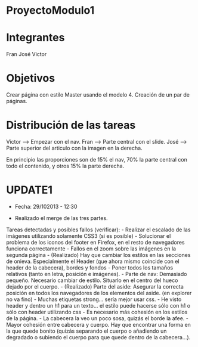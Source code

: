 ProyectoModulo1
===============

Integrantes
===========
Fran
José
Victor

Objetivos
=========

Crear página con estilo Master usando el modelo 4. Creación de un par de páginas.

Distribución de las tareas
==========================

Victor --> Empezar con el nav.
Fran --> Parte central con el slide.
José --> Parte superior del articulo con la imagen en la derecha.


En principio las proporciones son de 15% el nav, 70% la parte central con todo el contenido, y otros 15% la parte derecha.



UPDATE1
=======
 - Fecha: 29/102013 - 12:30
 
 + Realizado el merge de las tres partes.
 
 Tareas detectadas y posibles fallos (verificar):
	- Realizar el escalado de las imágenes utilizando solamente CSS3 (si es posible)
	- Solucionar el problema de los iconos del footer  en Firefox, en el resto de navegadores funciona correctamente
	- Fallos en el zoom sobre las imágenes en la segunda página 
	- (Realizado) Hay que cambiar los estilos en las secciones de onieva. Especialmente el Header (que ahora mismo coincide con el header de la cabecera), bordes y fondos
	- Poner todos los tamaños relativos (tanto en letra, posición e imágenes).
	- Parte de nav: Demasiado pequeño. Necesario cambiar de estilo. Situarlo en el centro del hueco dejado por el cuerpo.
	- (Realizado) Parte del aside: Asegurar la correcta posición en todos los navegadores de los elementos del aside. (en explorer no va fino)
	- Muchas etiquetas strong... sería mejor usar css.
	- He visto header y dentro un h1 para un texto... el estilo puede hacerse sólo con h1 o sólo con header utilizando css
	- Es necesario más cohesión en los estilos de la página.
	- La cabecera la veo un poco sosa, quizás el borde la afee.
	- Mayor cohesión entre cabecera y cuerpo. Hay que encontrar una forma en la que quede bonito (quizás separando el cuerpo o añadiendo un degradado o subiendo el cuerpo para
	que quede dentro de la cabecera...).
	
 
 
